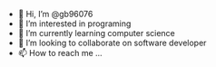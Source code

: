 - 👋 Hi, I’m @gb96076
- 👀 I’m interested in programing
- 🌱 I’m currently learning computer science
- 💞️ I’m looking to collaborate on software developer
- 📫 How to reach me ...

<!---
gb96076/gb96076 is a ✨ special ✨ repository because its `README.md` (this file) appears on your GitHub profile.
You can click the Preview link to take a look at your changes.
--->
